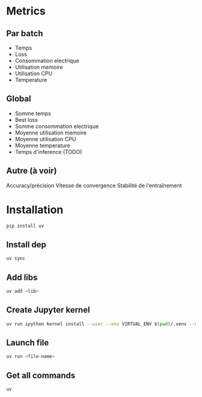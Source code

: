 # Metrics

## Par batch

-   Temps
-   Loss
-   Consommation electrique
-   Utilisation memoire
-   Utilisation CPU
-   Temperature

## Global

-   Somme temps
-   Best loss
-   Somme consommation electrique
-   Moyenne utilisation memoire
-   Moyenne utilisation CPU
-   Moyenne temperature
-   Temps d'inference (TODO)

## Autre (à voir)

Accuracy/précision
Vitesse de convergence
Stabilité de l'entraînement

# Installation

```bash
pip install uv
```

## Install dep

```bash
uv sync
```

## Add libs

```bash
uv add <lib>
```

## Create Jupyter kernel

```bash
uv run ipython kernel install --user --env VIRTUAL_ENV $(pwd)/.venv --name=project
```

## Launch file

```bash
uv run <file-name>
```

## Get all commands

```bash
uv
```
